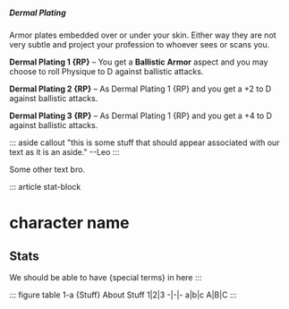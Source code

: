 ##### Dermal Plating

Armor plates embedded over or under your skin. Either way they are not very subtle and project your profession to whoever sees or scans you.

**Dermal Plating 1 {RP}** – You get a **Ballistic Armor** aspect and you may choose to roll Physique to D against ballistic attacks.

**Dermal Plating 2 {RP}** – As Dermal Plating 1 {RP} and you get a +2 to D against ballistic attacks.

**Dermal Plating 3 {RP}** – As Dermal Plating 1 {RP} and you get a +4 to D against ballistic attacks.

::: aside callout
"this is some stuff that should appear associated with our text as it is an aside."
--Leo
:::

Some other text bro.

::: article stat-block
# character name

## Stats
We should be able to have {special terms} in here
:::


::: figure table 1-a {Stuff} About Stuff
1|2|3
-|-|-
a|b|c
A|B|C
:::
